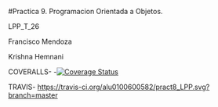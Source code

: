 #Practica 9. Programacion Orientada a Objetos.
 
LPP_T_26

Francisco Mendoza

Krishna Hemnani


COVERALLS-
-[![Coverage Status](https://img.shields.io/coveralls/alu0100600582/pract8_LPP.svg)](https://coveralls.io/r/alu0100600582/pract8_LPP)


TRAVIS-
https://travis-ci.org/alu0100600582/pract8_LPP.svg?branch=master


